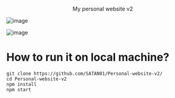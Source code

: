 <p align="center">My personal website v2</p>


![image](https://user-images.githubusercontent.com/68592417/130928304-61d18206-236f-4aec-97eb-05df0808883d.png)

![image](https://user-images.githubusercontent.com/68592417/130928662-40eb92e8-f03f-4690-9aed-2486a9cbcb6d.png)

# How to run it on local machine?
```
git clone https://github.com/SATAN01/Personal-website-v2/
cd Personal-website-v2
npm install
npm start
```
